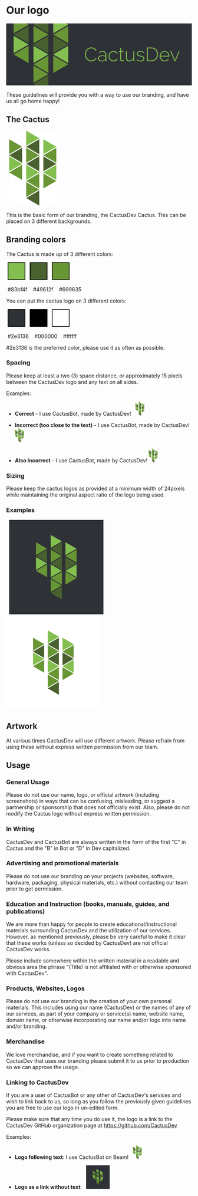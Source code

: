 # Our logo
![Twitter header](cactus_twitter_header.png)

These guidelines will provide you with a way to use our branding, and have us all go home happy!

## The Cactus
&nbsp; <img src="cactus_transparent.png" width="128">

This is the basic form of our branding, the CactusDev Cactus. This can be placed on 3 different backgrounds.

## Branding colors

The Cactus is made up of 3 different colors:

&nbsp;<img src="colors/83bf4f.png" width="48">&nbsp;&nbsp; <img src="colors/49612f.png" width="48">&nbsp;&nbsp; <img src="colors/699635.png" width="48">

&nbsp;#83bf4f &nbsp;&nbsp; #49612f &nbsp;&nbsp; #699635

You can put the cactus logo on 3 different colors:

&nbsp;<img src="colors/2e3136.png" width="48">&nbsp;&nbsp; <img src="colors/000000.png" width="48">&nbsp;&nbsp; <img src="colors/ffffff.png" width="48">

&nbsp;#2e3136 &nbsp;&nbsp; #000000 &nbsp;&nbsp; #ffffff

#2e3136 is the preferred color, please use it as often as possible.

### Spacing
Please keep at least a two (3) space distance, or approximately 15 pixels between the CactusDev logo and any text on all sides.

Examples:
* **Correct** - I use CactusBot, made by CactusDev! &nbsp; <img src="cactus_transparent.png" width="24">

* **Incorrect (too close to the text)** - I use CactusBot, made by CactusDev!<img src="cactus_transparent.png" width="24">

* **Also Incorrect** - I use CactusBot, made by CactusDev! <img src="cactus_transparent.png" width="24">

### Sizing
Please keep the cactus logos as provided at a minimum width of 24pixels while maintaining the original aspect ratio of the logo being used.

### Examples
&nbsp; <img src="cactus_square_grey.png" width="256"> &nbsp;&nbsp; <img src="cactus_square_white.png" width="256">

## Artwork
At various times CactusDev will use different artwork. Please refrain from using these without express written permission from our team.


## Usage
### General Usage
Please do not use our name, logo, or official artwork (including screenshots) in ways that can be confusing, misleading, or suggest a partnership or sponsorship that does not officially exist. Also, please do not modify the Cactus logo without express written permission.

### In Writing
CactusDev and CactusBot are always written in the form of the first "C" in Cactus and the "B" in Bot or "D" in Dev capitalized.

### Advertising and promotional materials
Please do not use our branding on your projects (websites, software, hardware, packaging, physical materials, etc.) without contacting our team prior to get permission.

### Education and Instruction (books, manuals, guides, and publications)
We are more than happy for people to create educational/instructional materials surrounding CactusDev and the utilization of our services. However, as mentioned previously, please be very careful to make it clear that these works (unless so decided by CactusDev) are not official CactusDev works.

Please include somewhere within the written material in a readable and obvious area the phrase "(Title) is not affiliated with or otherwise sponsored with CactusDev".

### Products, Websites, Logos
Please do not use our branding in the creation of your own personal materials. This includes using our name (CactusDev) or the names of any of our services, as part of your company or service(s) name, website name, domain name, or otherwise incorporating our name and/or logo into name and/or branding.

### Merchandise
We love merchandise, and if you want to create something related to CactusDev that uses our branding please submit it to us prior to production so we can approve the usage.

### Linking to CactusDev
If you are a user of CactusBot or any other of CactusDev's services and wish to link back to us, so long as you follow the previously given guidelines you are free to use our logo in un-edited form.

Please make sure that any time you do use it, the logo is a link to the CactusDev GitHub organization page at https://github.com/CactusDev

Examples:

* **Logo following text**: I use CactusBot on Beam! &nbsp; <a href="https://github.com/CactusDev"><img src="cactus_transparent.png" width="24"></a>

* **Logo as a link without text**: &nbsp; <a href="https://github.com/CactusDev/CBAssets/README.md"><img src="cactus_square_grey.png" width="64" alt="CactusDev" title="Check out CactusDev!"></a>
